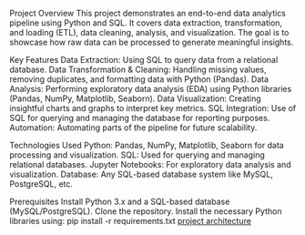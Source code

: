 Project Overview
This project demonstrates an end-to-end data analytics pipeline using Python and SQL.
It covers data extraction, transformation, and loading (ETL), data cleaning, analysis, and visualization.
The goal is to showcase how raw data can be processed to generate meaningful insights.

Key Features
Data Extraction: Using SQL to query data from a relational database.
Data Transformation & Cleaning: Handling missing values, removing duplicates, and formatting data with Python (Pandas).
Data Analysis: Performing exploratory data analysis (EDA) using Python libraries (Pandas, NumPy, Matplotlib, Seaborn).
Data Visualization: Creating insightful charts and graphs to interpret key metrics.
SQL Integration: Use of SQL for querying and managing the database for reporting purposes.
Automation: Automating parts of the pipeline for future scalability.

Technologies Used
Python: Pandas, NumPy, Matplotlib, Seaborn for data processing and visualization.
SQL: Used for querying and managing relational databases.
Jupyter Notebooks: For exploratory data analysis and visualization.
Database: Any SQL-based database system like MySQL, PostgreSQL, etc.

Prerequisites
Install Python 3.x and a SQL-based database (MySQL/PostgreSQL).
Clone the repository.
Install the necessary Python libraries using:
pip install -r requirements.txt
[project architecture](https://github.com/user-attachments/assets/c2e44573-51c7-4f45-a391-16b28fe60cd1)

